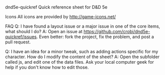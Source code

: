 dnd5e-quickref
Quick reference sheet for D&D 5e

Icons
All icons are provided by http://game-icons.net/

FAQ
Q: I have found a layout issue or a major issue in one of the core items, what should I do?
A: Open an issue at https://github.com/crobi/dnd5e-quickref/issues. Even better: fork the project, fix the problem, and post a pull request.

Q: I have an idea for a minor tweak, such as adding actions specific for my character. How do I modify the content of the sheet?
A: Open the subfolder called js, and edit one of the data files. Ask your local computer geek for help if you don't know how to edit those.
